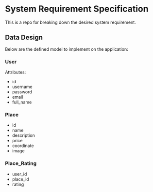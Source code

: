 # System Requirement Specification
This is a repo for breaking down the desired system requirement.

## Data Design
Below are the defined model to implement on the application:

### User
Attributes:
- id
- username
- password
- email
- full_name

### Place
- id
- name
- description
- price
- coordinate
- image

### Place_Rating
- user_id
- place_id
- rating
